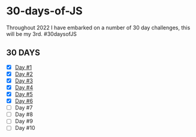 # 30-days-of-JS

Throughout 2022 I have embarked on a number of 30 day challenges, this will be my 3rd. #30daysofJS

## 30 DAYS

- [x] [Day #1](https://github.com/Pakesy/Code-challenges/tree/main/30-days-of-JS/day-1)
- [x] [Day #2](https://github.com/Pakesy/Code-challenges/tree/main/30-days-of-JS/day-2)
- [x] [Day #3](https://github.com/Pakesy/Code-challenges/tree/main/30-days-of-JS/day-3)
- [x] [Day #4](https://github.com/Pakesy/Code-challenges/tree/main/30-days-of-JS/day-4)
- [x] [Day #5](https://github.com/Pakesy/Code-challenges/tree/main/30-days-of-JS/day-5)
- [x] [Day #6](https://github.com/Pakesy/Code-challenges/tree/main/30-days-of-JS/day-6)
- [ ] Day #7
- [ ] Day #8
- [ ] Day #9
- [ ] Day #10
